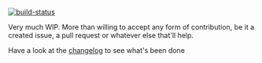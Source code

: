 [![build-status](https://api.travis-ci.org/IgnatBeresnev/kDiameter.svg?branch=master)](https://travis-ci.com/IgnatBeresnev/kDiameter)

Very much WIP. More than willing to accept any form of contribution, be it a created issue, a pull request or whatever else that'll help. 

Have a look at the [changelog](https://github.com/IgnatBeresnev/kDiameter/blob/master/CHANGELOG.md) to see what's been done
